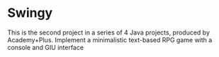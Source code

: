 # Swingy
This is the second project in a series of 4 Java projects, produced by Academy+Plus. Implement a minimalistic text-based RPG game with a console and GIU interface
